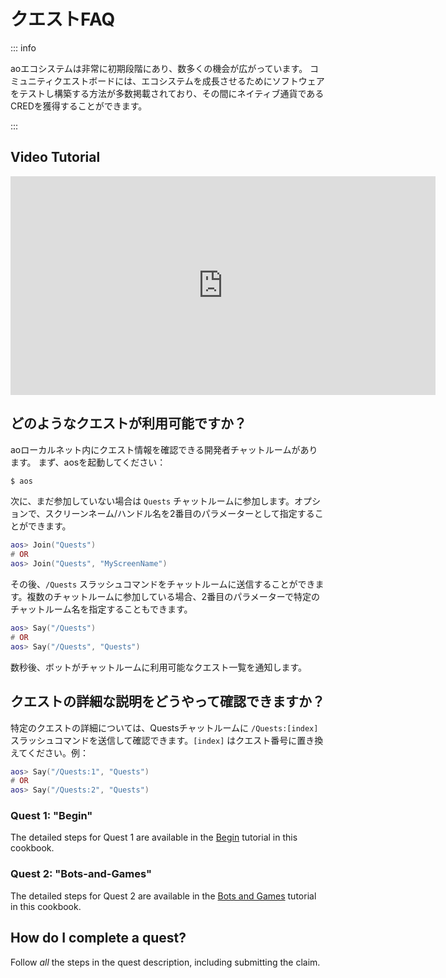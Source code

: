 <!-- # Quests FAQ -->

# クエストFAQ

::: info

<!-- The `ao` ecosystem is in a very early stage and full of opportunity.
There is a community quest board full of ways that you can get involved testing and building
software to grow the ecosystem, all while earning its native currency: CRED. -->

aoエコシステムは非常に初期段階にあり、数多くの機会が広がっています。
コミュニティクエストボードには、エコシステムを成長させるためにソフトウェアをテストし構築する方法が多数掲載されており、その間にネイティブ通貨であるCREDを獲得することができます。

:::

## Video Tutorial

<iframe width="680" height="350" src="https://www.youtube.com/embed/QA3OmkLcdRs?si=CLAZrIUhJ0aEGYxM" title="YouTube video player" frameborder="0" allow="accelerometer; autoplay; clipboard-write; encrypted-media; gyroscope; picture-in-picture; web-share" allowfullscreen></iframe>

<!-- ## What quests are available?

There is a dev chat room within `ao` localnet which you can query for quest information.
First, launch `aos`: -->

## どのようなクエストが利用可能ですか？

aoローカルネット内にクエスト情報を確認できる開発者チャットルームがあります。
まず、aosを起動してください：

```sh
$ aos
```

<!-- Next, join the `Quests` chatroom, if you haven't done so already. You can optionally provide your -->
<!-- screenname/handle as the second parameter -->

次に、まだ参加していない場合は `Quests` チャットルームに参加します。オプションで、スクリーンネーム/ハンドル名を2番目のパラメーターとして指定することができます。

```lua
aos> Join("Quests")
# OR
aos> Join("Quests", "MyScreenName")
```

<!-- Then you can send the `/Quests` slash command to that chatroom. In case you have joined multiple
chatrooms, the second parameter sends the message to only one specific chatroom, by name. -->

その後、`/Quests` スラッシュコマンドをチャットルームに送信することができます。複数のチャットルームに参加している場合、2番目のパラメーターで特定のチャットルーム名を指定することもできます。

```lua
aos> Say("/Quests")
# OR
aos> Say("/Quests", "Quests")
```

<!-- After a few seconds, a bot will respond by broadcasting the list of available quests to the chatroom. -->

数秒後、ボットがチャットルームに利用可能なクエスト一覧を通知します。

<!-- ## How do I view the detailed quest description? -->

## クエストの詳細な説明をどうやって確認できますか？

<!-- You can learn more about the details of a specific quest, by sending a `/Quests:[index]` slash
command into the `Quests` chatroom, where `[index]` should be replaced with the quest number, for example: -->

特定のクエストの詳細については、Questsチャットルームに `/Quests:[index]` スラッシュコマンドを送信して確認できます。`[index]` はクエスト番号に置き換えてください。例：

```lua
aos> Say("/Quests:1", "Quests")
# OR
aos> Say("/Quests:2", "Quests")
```

### Quest 1: "Begin"

The detailed steps for Quest 1 are available in the [Begin](/tutorials/begin/index) tutorial in this cookbook.

### Quest 2: "Bots-and-Games"

The detailed steps for Quest 2 are available in the [Bots and Games](/tutorials/bots-and-games/index) tutorial in this cookbook.

## How do I complete a quest?

Follow _all_ the steps in the quest description, including submitting the claim.
